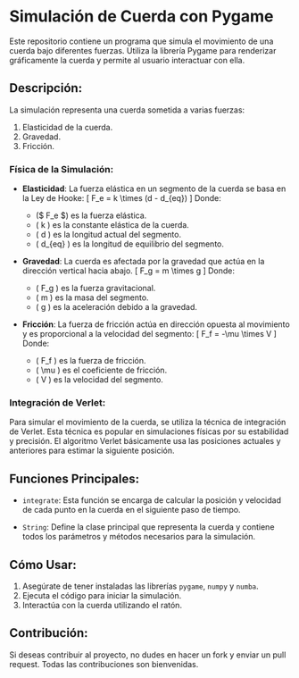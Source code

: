 # **Simulación de Cuerda con Pygame**

Este repositorio contiene un programa que simula el movimiento de una cuerda bajo diferentes fuerzas. Utiliza la librería Pygame para renderizar gráficamente la cuerda y permite al usuario interactuar con ella.

## **Descripción**:

La simulación representa una cuerda sometida a varias fuerzas:
1. Elasticidad de la cuerda.
2. Gravedad.
3. Fricción.

### **Física de la Simulación**:

- **Elasticidad**:
  La fuerza elástica en un segmento de la cuerda se basa en la Ley de Hooke:
  \[ F_e = k \times (d - d_{eq}) \]
  Donde:
  - \($ F_e $\) es la fuerza elástica.
  - \( k \) es la constante elástica de la cuerda.
  - \( d \) es la longitud actual del segmento.
  - \( d_{eq} \) es la longitud de equilibrio del segmento.

- **Gravedad**:
  La cuerda es afectada por la gravedad que actúa en la dirección vertical hacia abajo.
  \[ F_g = m \times g \]
  Donde:
  - \( F_g \) es la fuerza gravitacional.
  - \( m \) es la masa del segmento.
  - \( g \) es la aceleración debido a la gravedad.

- **Fricción**:
  La fuerza de fricción actúa en dirección opuesta al movimiento y es proporcional a la velocidad del segmento:
  \[ F_f = -\mu \times V \]
  Donde:
  - \( F_f \) es la fuerza de fricción.
  - \( \mu \) es el coeficiente de fricción.
  - \( V \) es la velocidad del segmento.

### **Integración de Verlet**:

Para simular el movimiento de la cuerda, se utiliza la técnica de integración de Verlet. Esta técnica es popular en simulaciones físicas por su estabilidad y precisión. El algoritmo Verlet básicamente usa las posiciones actuales y anteriores para estimar la siguiente posición.

## **Funciones Principales**:

- `integrate`: Esta función se encarga de calcular la posición y velocidad de cada punto en la cuerda en el siguiente paso de tiempo.
  
- `String`: Define la clase principal que representa la cuerda y contiene todos los parámetros y métodos necesarios para la simulación.

## **Cómo Usar**:

1. Asegúrate de tener instaladas las librerías `pygame`, `numpy` y `numba`.
2. Ejecuta el código para iniciar la simulación.
3. Interactúa con la cuerda utilizando el ratón.

## **Contribución**:

Si deseas contribuir al proyecto, no dudes en hacer un fork y enviar un pull request. Todas las contribuciones son bienvenidas.
